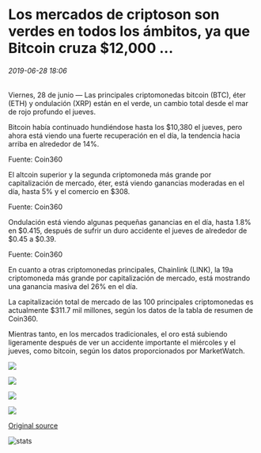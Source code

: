 # Los mercados de criptoson son verdes en todos los ámbitos, ya que Bitcoin cruza $12,000 ...

###### 2019-06-28 18:06

Viernes, 28 de junio — Las principales criptomonedas bitcoin (BTC), éter (ETH) y ondulación (XRP) están en el verde, un cambio total desde el mar de rojo profundo el jueves.

Bitcoin había continuado hundiéndose hasta los $10,380 el jueves, pero ahora está viendo una fuerte recuperación en el día, la tendencia hacia arriba en alrededor de 14%.

Fuente: Coin360

El altcoin superior y la segunda criptomoneda más grande por capitalización de mercado, éter, está viendo ganancias moderadas en el día, hasta 5% y el comercio en $308.

Fuente: Coin360

Ondulación está viendo algunas pequeñas ganancias en el día, hasta 1.8% en $0.415, después de sufrir un duro accidente el jueves de alrededor de $0.45 a $0.39.

Fuente: Coin360

En cuanto a otras criptomonedas principales, Chainlink (LINK), la 19a criptomoneda más grande por capitalización de mercado, está mostrando una ganancia masiva del 26% en el día.

La capitalización total de mercado de las 100 principales criptomonedas es actualmente $311.7 mil millones, según los datos de la tabla de resumen de Coin360.

Mientras tanto, en los mercados tradicionales, el oro está subiendo ligeramente después de ver un accidente importante el miércoles y el jueves, como bitcoin, según los datos proporcionados por MarketWatch.

![](https://s3.cointelegraph.com/storage/uploads/view/098aef7609b1ee7a0945452ccfa20c57.png)

![](https://s3.cointelegraph.com/storage/uploads/view/0660c759d6ea4f831aaa216b0d44bdea.png)

![](https://s3.cointelegraph.com/storage/uploads/view/a16c886752be4968d605f45c49c265f7.png)

![](https://s3.cointelegraph.com/storage/uploads/view/aab04a8b56881803982cb2180da68270.png)

[Original source](https://cointelegraph.com/news/crypto-markets-are-green-across-the-board-as-bitcoin-crosses-12-000)

![stats](https://c.statcounter.com/11760860/0/a89fa40b/1/ "stats")